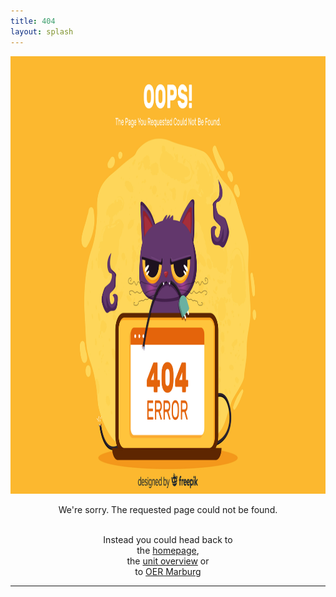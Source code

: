 ```yaml
---
title: 404
layout: splash
---
```



  <p align="center">
    <img src="assets/images/other/404.jpg" title="404 error" alt="error 404" height="700px" width="700px"/>
  </p>

<center>
We're sorry. The requested page could not be found. <br><br>

Instead you could head back to <br>
the <a href="https://geomoer.github.io//moer-base-r/">homepage</a>, <br>
the <a href="https://geomoer.github.io//moer-base-r/units.html">unit overview</a> or <br>
to <a href="https://oer.uni-marburg.de/">OER Marburg</a>
</center>


---
